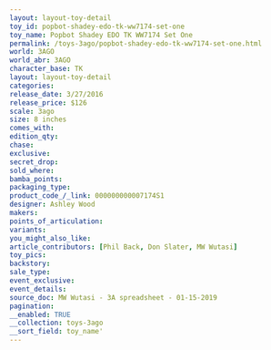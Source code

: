 ```yaml
---
layout: layout-toy-detail 
toy_id: popbot-shadey-edo-tk-ww7174-set-one
toy_name: Popbot Shadey EDO TK WW7174 Set One
permalink: /toys-3ago/popbot-shadey-edo-tk-ww7174-set-one.html
world: 3AGO
world_abr: 3AGO
character_base: TK
layout: layout-toy-detail
categories: 
release_date: 3/27/2016
release_price: $126 
scale: 3ago
size: 8 inches
comes_with: 
edition_qty: 
chase: 
exclusive: 
secret_drop: 
sold_where: 
bamba_points: 
packaging_type: 
product_code_/_link: 000000000007174S1
designer: Ashley Wood
makers: 
points_of_articulation: 
variants: 
you_might_also_like: 
article_contributors: [Phil Back, Don Slater, MW Wutasi]
toy_pics: 
backstory: 
sale_type: 
event_exclusive: 
event_details: 
source_doc: MW Wutasi - 3A spreadsheet - 01-15-2019
pagination: 
__enabled: TRUE
__collection: toys-3ago
__sort_field: toy_name'
---
```

